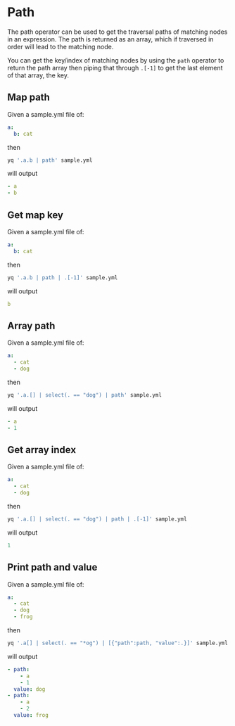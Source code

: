 # Path

The path operator can be used to get the traversal paths of matching nodes in an expression. The path is returned as an array, which if traversed in order will lead to the matching node.

You can get the key/index of matching nodes by using the `path` operator to return the path array then piping that through `.[-1]` to get the last element of that array, the key.

## Map path
Given a sample.yml file of:
```yaml
a:
  b: cat
```
then
```bash
yq '.a.b | path' sample.yml
```
will output
```yaml
- a
- b
```

## Get map key
Given a sample.yml file of:
```yaml
a:
  b: cat
```
then
```bash
yq '.a.b | path | .[-1]' sample.yml
```
will output
```yaml
b
```

## Array path
Given a sample.yml file of:
```yaml
a:
  - cat
  - dog
```
then
```bash
yq '.a.[] | select(. == "dog") | path' sample.yml
```
will output
```yaml
- a
- 1
```

## Get array index
Given a sample.yml file of:
```yaml
a:
  - cat
  - dog
```
then
```bash
yq '.a.[] | select(. == "dog") | path | .[-1]' sample.yml
```
will output
```yaml
1
```

## Print path and value
Given a sample.yml file of:
```yaml
a:
  - cat
  - dog
  - frog
```
then
```bash
yq '.a[] | select(. == "*og") | [{"path":path, "value":.}]' sample.yml
```
will output
```yaml
- path:
    - a
    - 1
  value: dog
- path:
    - a
    - 2
  value: frog
```

